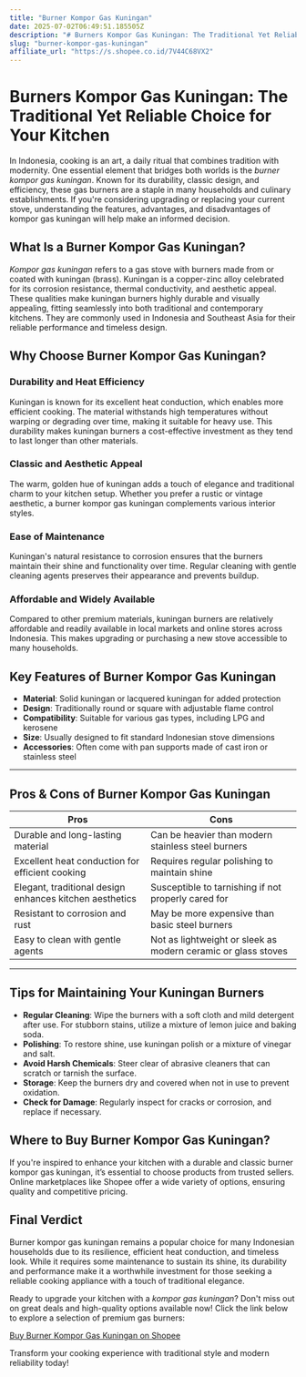 ```yaml
---
title: "Burner Kompor Gas Kuningan"
date: 2025-07-02T06:49:51.185505Z
description: "# Burners Kompor Gas Kuningan: The Traditional Yet Reliable Choice for Your Kitchen..."
slug: "burner-kompor-gas-kuningan"
affiliate_url: "https://s.shopee.co.id/7V44C68VX2"
---
```

# Burners Kompor Gas Kuningan: The Traditional Yet Reliable Choice for Your Kitchen

In Indonesia, cooking is an art, a daily ritual that combines tradition with modernity. One essential element that bridges both worlds is the *burner kompor gas kuningan*. Known for its durability, classic design, and efficiency, these gas burners are a staple in many households and culinary establishments. If you're considering upgrading or replacing your current stove, understanding the features, advantages, and disadvantages of kompor gas kuningan will help make an informed decision.

## What Is a Burner Kompor Gas Kuningan?

*Kompor gas kuningan* refers to a gas stove with burners made from or coated with kuningan (brass). Kuningan is a copper-zinc alloy celebrated for its corrosion resistance, thermal conductivity, and aesthetic appeal. These qualities make kuningan burners highly durable and visually appealing, fitting seamlessly into both traditional and contemporary kitchens. They are commonly used in Indonesia and Southeast Asia for their reliable performance and timeless design.

## Why Choose Burner Kompor Gas Kuningan?

### Durability and Heat Efficiency

Kuningan is known for its excellent heat conduction, which enables more efficient cooking. The material withstands high temperatures without warping or degrading over time, making it suitable for heavy use. This durability makes kuningan burners a cost-effective investment as they tend to last longer than other materials.

### Classic and Aesthetic Appeal

The warm, golden hue of kuningan adds a touch of elegance and traditional charm to your kitchen setup. Whether you prefer a rustic or vintage aesthetic, a burner kompor gas kuningan complements various interior styles.

### Ease of Maintenance

Kuningan's natural resistance to corrosion ensures that the burners maintain their shine and functionality over time. Regular cleaning with gentle cleaning agents preserves their appearance and prevents buildup.

### Affordable and Widely Available

Compared to other premium materials, kuningan burners are relatively affordable and readily available in local markets and online stores across Indonesia. This makes upgrading or purchasing a new stove accessible to many households.

## Key Features of Burner Kompor Gas Kuningan

- **Material**: Solid kuningan or lacquered kuningan for added protection
- **Design**: Traditionally round or square with adjustable flame control
- **Compatibility**: Suitable for various gas types, including LPG and kerosene
- **Size**: Usually designed to fit standard Indonesian stove dimensions
- **Accessories**: Often come with pan supports made of cast iron or stainless steel

---

## Pros & Cons of Burner Kompor Gas Kuningan

| **Pros** | **Cons** |
|---|---|
| Durable and long-lasting material | Can be heavier than modern stainless steel burners |
| Excellent heat conduction for efficient cooking | Requires regular polishing to maintain shine |
| Elegant, traditional design enhances kitchen aesthetics | Susceptible to tarnishing if not properly cared for |
| Resistant to corrosion and rust | May be more expensive than basic steel burners |
| Easy to clean with gentle agents | Not as lightweight or sleek as modern ceramic or glass stoves |

---

## Tips for Maintaining Your Kuningan Burners

- **Regular Cleaning**: Wipe the burners with a soft cloth and mild detergent after use. For stubborn stains, utilize a mixture of lemon juice and baking soda.
- **Polishing**: To restore shine, use kuningan polish or a mixture of vinegar and salt.
- **Avoid Harsh Chemicals**: Steer clear of abrasive cleaners that can scratch or tarnish the surface.
- **Storage**: Keep the burners dry and covered when not in use to prevent oxidation.
- **Check for Damage**: Regularly inspect for cracks or corrosion, and replace if necessary.

## Where to Buy Burner Kompor Gas Kuningan?

If you're inspired to enhance your kitchen with a durable and classic burner kompor gas kuningan, it’s essential to choose products from trusted sellers. Online marketplaces like Shopee offer a wide variety of options, ensuring quality and competitive pricing.

## Final Verdict

Burner kompor gas kuningan remains a popular choice for many Indonesian households due to its resilience, efficient heat conduction, and timeless look. While it requires some maintenance to sustain its shine, its durability and performance make it a worthwhile investment for those seeking a reliable cooking appliance with a touch of traditional elegance.

Ready to upgrade your kitchen with a *kompor gas kuningan*? Don't miss out on great deals and high-quality options available now! Click the link below to explore a selection of premium gas burners:

[Buy Burner Kompor Gas Kuningan on Shopee](https://s.shopee.co.id/7V44C68VX2)

Transform your cooking experience with traditional style and modern reliability today!